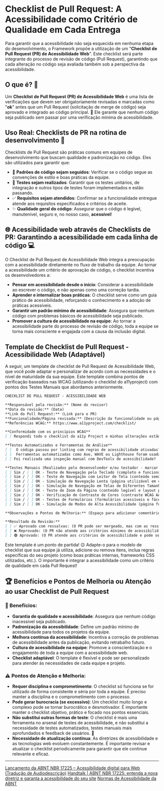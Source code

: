 # Checklist de Pull Request: A Acessibilidade como Critério de Qualidade em Cada Entrega

Para garantir que a acessibilidade não seja esquecida em nenhuma etapa do desenvolvimento, o Framework propõe a utilização de um "**Checklist de Pull Request (PR) de Acessibilidade Web**". Este checklist será parte integrante do processo de revisão de código (Pull Request), garantindo que cada alteração no código seja avaliada também sob a perspectiva da acessibilidade.

## O que é? 🤔

Um **Checklist de Pull Request (PR) de Acessibilidade Web** é uma lista de verificações que devem ser obrigatoriamente revisadas e marcadas como "**ok**" antes que um Pull Request (solicitação de merge de código) seja aprovado e integrado ao código principal. 📝 Ele garante que nenhum código seja publicado sem passar por uma verificação mínima de acessibilidade.

## Uso Real: Checklists de PR na rotina de desenvolvimento 🚀

Checklists de Pull Request são práticas comuns em equipes de desenvolvimento que buscam qualidade e padronização no código. Eles são utilizados para garantir que:

*   🎨 **Padrões de código sejam seguidos**: Verificar se o código segue as convenções de estilo e boas práticas da equipe.
*   🧪 **Testes sejam realizados**: Garantir que os testes unitários, de integração e outros tipos de testes foram implementados e estão passando.
*   ✅ **Requisitos sejam atendidos**: Confirmar se a funcionalidade entregue atende aos requisitos especificados e critérios de aceite.
*   ✨ **Qualidade geral do código**: Assegurar que o código é legível, manutenível, seguro e, no nosso caso, **acessível**!

## 🌐 Acessibilidade web através de Checklists de PR: Garantindo a acessibilidade em cada linha de código 💻

O Checklist de Pull Request de Acessibilidade Web integra a preocupação com a acessibilidade diretamente no fluxo de trabalho da equipe. Ao tornar a acessibilidade um critério de aprovação de código, o checklist incentiva os desenvolvedores a:

*   **Pensar em acessibilidade desde o início**: Considerar a acessibilidade ao escrever o código, e não apenas como uma correção tardia.
*   **Aprender e internalizar boas práticas**: O checklist serve como um guia prático de acessibilidade, reforçando o conhecimento e a adoção de práticas acessíveis.
*   **Garantir um padrão mínimo de acessibilidade**: Assegura que nenhum código com problemas básicos de acessibilidade seja publicado.
*   **Promover a cultura de acessibilidade na equipe**: Ao tornar a acessibilidade parte do processo de revisão de código, toda a equipe se torna mais consciente e engajada com a causa da inclusão digital.

## Template de Checklist de Pull Request - Acessibilidade Web (Adaptável)

A seguir, um template de checklist de Pull Request de Acessibilidade Web, que você pode adaptar e personalizar de acordo com as necessidades e o nível de maturidade da sua equipe. Este template combina pontos de verificação baseados nas WCAG (utilizando o checklist do a11yproject) com pontos dos Testes Manuais que abordamos anteriormente.

```markdown
CHECKLIST DE PULL REQUEST - ACESSIBILIDADE WEB

**Responsável pela revisão:** (Nome do revisor)
**Data da revisão:** (Data)
**Link do Pull Request:** (Link para o PR)
**Funcionalidade/Página revisada:** (Descrição da funcionalidade ou página web revisada)
**Referências WCAG:** https://www.a11yproject.com/checklist/

**Conformidade com os princípios WCAG**
[ ] Respondi todo o checklist do a11y Project e minhas alterações estão de acordo com ele

**Testes Automatizados e Ferramentas de Análise**
[ ]  O código passou por linting com regras de acessibilidade ativadas? (e.g., eslint-plugin-jsx-a11y, vue-a11y)
[ ]  Ferramentas automatizadas como Axe, WAVE ou Lighthouse foram usadas para detectar possíveis erros?
[ ] Foi realizada uma inspeção manual com DevTools de acessibilidade?

**Testes Manuais (Realizados pelo desenvolvedor e/ou testador - marcar "sim" se testado e "ok" se passou no teste)**
[ ] Sim / [ ] OK - Teste de Navegação pelo Teclado (completo e funcional?)
[ ] Sim / [ ] OK - Teste de Navegação com Leitor de Tela (conteúdo semântico e compreensível?)
[ ] Sim / [ ] OK - Simulação de Navegação Lenta (página utilizável em conexões lentas?)
[ ] Sim / [ ] OK - Simulação de Navegação em Telas de Diferentes Tamanhos (layout responsivo e funcional?)
[ ] Sim / [ ] OK - Teste de Zoom da Página (conteúdo legível e layout preservado com zoom?)
[ ] Sim / [ ] OK - Verificação de Contraste de Cores (contraste WCAG AA atendido?)
[ ] Sim / [ ] OK - Testes de Formulários (formulários acessíveis e fáceis de usar?)
[ ] Sim / [ ] OK - Simulação de Modos de Alta Acessibilidade (página funcional e legível em alto contraste?)

**Observações e Pontos de Melhoria:** (Espaço para adicionar comentários, observações e pontos de melhoria identificados durante a revisão)

**Resultado da Revisão:**
[ ] ✅ Aprovado com ressalvas: (O PR pode ser mergeado, mas com as ressalvas e pontos de melhoria anotados acima a serem corrigidos em próximas iterações)
[ ] ❌ Reprovado: (O PR não atende aos critérios mínimos de acessibilidade e precisa de correções antes de ser mergeado)
[ ] 🟢 Aprovado: (O PR atende aos critérios de acessibilidade e pode ser mergeado)

```

Este template é um ponto de partida! 😉 Adapte-o para o modelo de checklist que sua equipe já utiliza, adicione ou remova itens, inclua regras específicas do seu projeto (como boas práticas internas, frameworks CSS utilizados, etc.). O importante é integrar a acessibilidade como um critério de qualidade em cada Pull Request!

## 🏆 Benefícios e Pontos de Melhoria ou Atenção ao usar Checklist de Pull Request

### 🎉 Benefícios:

*   **Garantia de qualidade e acessibilidade**: Assegura que nenhum código inacessível seja publicado.
*   **Padronização da acessibilidade**: Define um padrão mínimo de acessibilidade para todos os projetos da equipe.
*   **Melhora contínua da acessibilidade**: Incentiva a correção de problemas de acessibilidade antes da publicação, evitando retrabalho futuro.
*   **Cultura de acessibilidade na equipe**: Promove a conscientização e o engajamento de toda a equipe com a acessibilidade web.
*   **Checklist adaptável**: O template é flexível e pode ser personalizado para atender às necessidades de cada equipe e projeto.

### ⚠️ Pontos de Atenção e Melhoria:

*   **Requer disciplina e comprometimento**: O checklist só funciona se for utilizado de forma consistente e séria por toda a equipe. É preciso manter a disciplina e o comprometimento com o processo.
*   **Pode gerar burocracia (se excessivo)**: Um checklist muito longo e complexo pode se tornar burocrático e desmotivador. É importante manter o checklist objetivo, prático e focado nos pontos essenciais.
*   **Não substitui outras formas de teste**: O checklist é mais uma ferramenta no arsenal de testes de acessibilidade, e não substitui a necessidade de testes automatizados, testes manuais mais aprofundados e feedback de usuários. 🚧
*   **Necessidade de atualização contínua**: As diretrizes de acessibilidade e as tecnologias web evoluem constantemente. É importante revisar e atualizar o checklist periodicamente para garantir que ele continue relevante e eficaz.

<hr>

[Lançamento da ABNT NBR 17225 – Acessibilidade digital para Web (Tradução de Audiodescrição)](https://www.youtube.com/live/JelMJjz4doA)
[Handtalk | ABNT NBR 17225: entenda a nova diretriz e garanta a acessibilidade do seu site](https://www.handtalk.me/br/blog/nbr-17225-acessibilidade-site/#:~:text=Ela%20estabelece%20requisitos%20e%20recomenda%C3%A7%C3%B5es,a%20inclus%C3%A3o%20digital%20no%20pa%C3%ADs!)
[Normas de Acessibilidade da ABNT](https://www.abntcolecao.com.br/mpf/norma.aspx?ID=567818)
